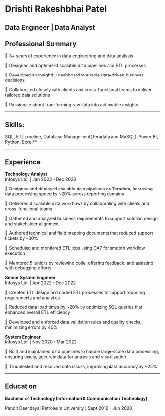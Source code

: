 # Drishti Rakeshbhai Patel

**Data Engineer | Data Analyst**
---
## Professional Summary

🔹 3+ years of experience in data engineering and data analysis

🔹 Designed and optimized scalable data pipelines and ETL processes

🔹 Developed an insightful dashboard to enable data-driven business decisions

🔹 Collaborated closely with clients and cross-functional teams to deliver tailored data solutions

🔹 Passionate about transforming raw data into actionable insights  

---
## Skills:

SQL, ETL pipeline, Database Management(Teradata and MySQL), Power BI, Python, Excel**

---
## Experience

**Technology Analyst**  
Infosys Ltd. | Jan 2023 - Dec 2023  

🔹 Designed and deployed scalable data pipelines on Teradata, improving data processing speed by ~20% across reporting domains

🔹 Delivered 4 scalable data workflows by collaborating with clients and cross-functional teams 

🔹 Gathered and analyzed business requirements to support solution design and stakeholder alignment

🔹 Authored technical and field mapping documents that reduced support tickets by ~30%

🔹 Scheduled and monitored ETL jobs using CA7 for smooth workflow execution

🔹 Mentored 5 juniors by reviewing code, offering feedback, and assisting with debugging efforts

 
**Senior System Engineer**  
Infosys Ltd. | Apr 2022 - Dec 2022  

🔹 Created ETL design and coded ETL processes to support reporting requirements and analytics

🔹 Reduced data load times by ~20% by optimizing SQL queries that enhanced overall ETL efficiency

🔹 Developed and enforced data validation rules and quality checks, minimizing errors by 40%

 **System Engineer**  
Infosys Ltd. | Nov 2020 - Mar 2022  

🔹 Built and maintained data pipelines to handle large-scale data processing, ensuring timely, accurate data for analysis and visualization

🔹 Troubleshot and resolved data issues, improving data accuracy by ~25% 

---
## Education

**Bachelor of Technology (Information & Communication Technology)**

Pandit Deendayal Petroleum University | Sept 2016 - Jun 2020

<!--
**Drishti-Patel-98/Drishti-Patel-98** is a ✨ _special_ ✨ repository because its `README.md` (this file) appears on your GitHub profile.

Here are some ideas to get you started:

- 🔭 I’m currently working on ...
- 🌱 I’m currently learning ...
- 👯 I’m looking to collaborate on ...
- 🤔 I’m looking for help with ...
- 💬 Ask me about ...
- 📫 How to reach me: ...
- 😄 Pronouns: ...
- ⚡ Fun fact: ...
-->
